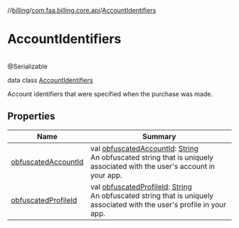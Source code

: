 //[billing](../../../index.md)/[com.faa.billing.core.api](../index.md)/[AccountIdentifiers](index.md)

# AccountIdentifiers

\
@Serializable

data class [AccountIdentifiers](index.md)

Account identifiers that were specified when the purchase was made.

## Properties

| Name | Summary |
|---|---|
| [obfuscatedAccountId](obfuscated-account-id.md) | val [obfuscatedAccountId](obfuscated-account-id.md): [String](https://kotlinlang.org/api/latest/jvm/stdlib/kotlin/-string/index.html)<br>An obfuscated string that is uniquely associated with the user's account in your app. |
| [obfuscatedProfileId](obfuscated-profile-id.md) | val [obfuscatedProfileId](obfuscated-profile-id.md): [String](https://kotlinlang.org/api/latest/jvm/stdlib/kotlin/-string/index.html)<br>An obfuscated string that is uniquely associated with the user's profile in your app. |
